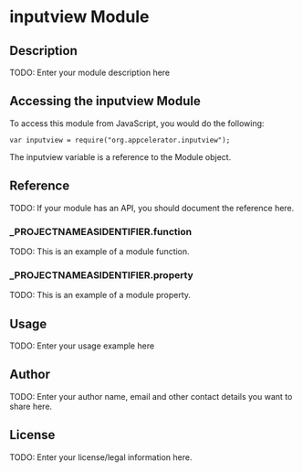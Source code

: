 # inputview Module

## Description

TODO: Enter your module description here

## Accessing the inputview Module

To access this module from JavaScript, you would do the following:

	var inputview = require("org.appcelerator.inputview");

The inputview variable is a reference to the Module object.	

## Reference

TODO: If your module has an API, you should document
the reference here.

### ___PROJECTNAMEASIDENTIFIER__.function

TODO: This is an example of a module function.

### ___PROJECTNAMEASIDENTIFIER__.property

TODO: This is an example of a module property.

## Usage

TODO: Enter your usage example here

## Author

TODO: Enter your author name, email and other contact
details you want to share here. 

## License

TODO: Enter your license/legal information here.
